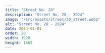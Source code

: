 ```yaml
---
title: "Street No. 20"
description: "Street No. 20 - 2024"
image: "/src/assets/street/20_street.webp"
alt: "Street No. 20 - 2024"
date: 2024-01-01
order: 20
width: 1920
height: 1569
---
```

